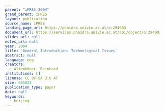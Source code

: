 ```yaml
---
parent: "iPRES 2004"
grand_parent: iPRES
layout: publication
source_name: iPRES
landing_page_url: https://phaidra.univie.ac.at/o:294993
document_url: https://services.phaidra.univie.ac.at/api/object/o:294993/download
slides_url: null
notes_url: null
year: 2004
title: 'General Introduction: Technological Issues'
abstract: null
language: eng
creators:
  - Altenhöner, Reinhard
institutions: []
license: CC BY-SA 3.0 AT
size: 651023
publication_type: paper
date: null
keywords:
  - beijing
---
```


